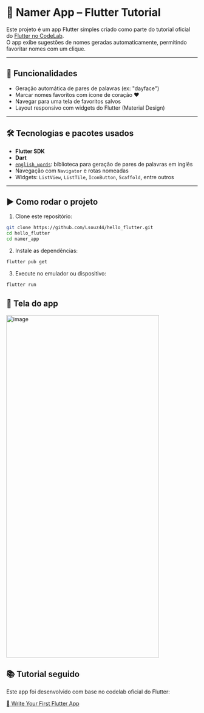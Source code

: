 # 📱 Namer App – Flutter Tutorial

Este projeto é um app Flutter simples criado como parte do tutorial oficial do [Flutter no CodeLab](https://codelabs.developers.google.com/codelabs/flutter-codelab-first).  
O app exibe sugestões de nomes geradas automaticamente, permitindo favoritar nomes com um clique.

---

## 🚀 Funcionalidades

- Geração automática de pares de palavras (ex: "dayface")
- Marcar nomes favoritos com ícone de coração ❤️
- Navegar para uma tela de favoritos salvos
- Layout responsivo com widgets do Flutter (Material Design)

---

## 🛠️ Tecnologias e pacotes usados

- **Flutter SDK**
- **Dart**
- [`english_words`](https://pub.dev/packages/english_words): biblioteca para geração de pares de palavras em inglês
- Navegação com `Navigator` e rotas nomeadas
- Widgets: `ListView`, `ListTile`, `IconButton`, `Scaffold`, entre outros

---

## ▶️ Como rodar o projeto

1. Clone este repositório:

```bash
git clone https://github.com/Lsouz44/hello_flutter.git
cd hello_flutter
cd namer_app
```

2. Instale as dependências:

```bash
flutter pub get
```

3. Execute no emulador ou dispositivo:

```bash
flutter run
```

## 🧪 Tela do app

<img width="402" height="899" alt="image" src="https://github.com/user-attachments/assets/aa223f79-085c-4676-9a50-f94bd9a244cd" />

## 📚 Tutorial seguido
Este app foi desenvolvido com base no codelab oficial do Flutter:

[🔗 Write Your First Flutter App](https://codelabs.developers.google.com/codelabs/flutter-codelab-first)
